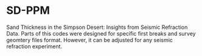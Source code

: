 # SD-PPM
Sand Thickness in the Simpson Desert: Insights from Seismic Refraction Data.
Parts of this codes were designed for specific first breaks and survey geomtery files format. However, it can be adjusted for any seismic refraction experiment.
